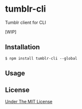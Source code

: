 tumblr-cli
===

Tumblr client for CLI

[WIP]

## Installation

```console
$ npm install tumblr-cli --global
```

## Usage

## License

[Under The MIT License](https://isoden.mit-license.org/2017)
